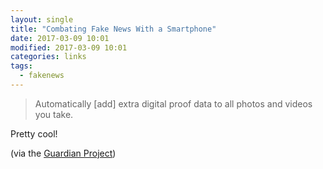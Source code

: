 ```yaml
---
layout: single
title: "Combating Fake News With a Smartphone"
date: 2017-03-09 10:01
modified: 2017-03-09 10:01
categories: links
tags:
  - fakenews
---
```


> Automatically [add] extra digital proof data to all photos and videos you take.

Pretty cool!

(via the [Guardian Project](https://guardianproject.info/2017/02/24/combating-fake-news-with-a-smartphone-proof-mode/))
